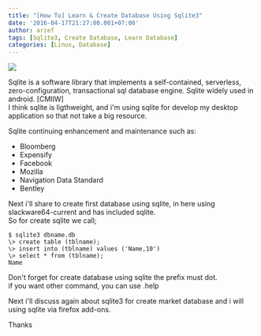```yaml
---
title: "[How To] Learn & Create Database Using Sqlite3"
date: '2016-04-17T21:27:00.001+07:00'
author: arief
tags: [Sqlite3, Create Database, Learn Database]
categories: [Linux, Database]
---
```


![](https://1.bp.blogspot.com/-CEwS3tWCCoE/VxNCyzF_RlI/AAAAAAAADIo/Chkky2-htD01b4XLAwCenek7ejIhxKwDwCLcB/s1600/sqlite.png)

Sqlite is a software library that implements a self-contained, serverless, zero-configuration, transactional sql database engine. Sqlite widely used in android. \[CMIIW\]  
I think sqlite is ligthweight, and i'm using sqlite for develop my desktop application so that not take a big resource.

Sqlite continuing enhancement and maintenance such as:  

- Bloomberg  
- Expensify  
- Facebook  
- Mozilla  
- Navigation Data Standard  
- Bentley  

Next i'll share to create first database using sqlite, in here using slackware64-current and has included sqlite.  
So for create sqlite we call;

```
$ sqlite3 dbname.db  
\> create table (tblname);  
\> insert into (tblname) values ('Name,10')  
\> select * from (tblname);  
Name
```

Don't forget for create database using sqlite the prefix must dot.  
if you want other command, you can use .help  

Next i'll discuss again about sqlite3 for create market database and i will using sqlite via firefox add-ons.  

Thanks